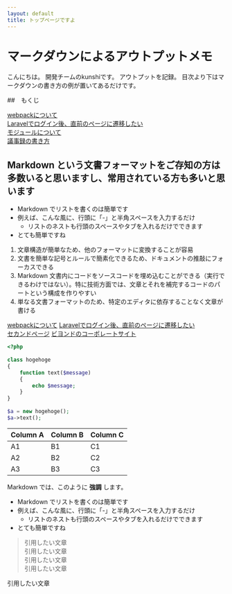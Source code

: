 ```yaml
---
layout: default
title: トップページですよ
---
```


# マークダウンによるアウトプットメモ

こんにちは。
開発チームのkunshiです。
アウトプットを記録。
目次より下はマークダウンの書き方の例が置いてあるだけです。

##　もくじ

[webpackについて](./JavaScript/webpack.md)  
[Laravelでログイン後、直前のページに遷移したい](./laravel/auth_redirect.md)  
[モジュールについて](./JavaScript/module.md)  
[議事録の書き方](./business/Minutes.md)  


## Markdown という文書フォーマットをご存知の方は多数いると思いますし、常用されている方も多いと思います

- Markdown でリストを書くのは簡単です
- 例えば、こんな風に、行頭に「-」と半角スペースを入力するだけ
  - リストのネストも行頭のスペースやタブを入れるだけでできます
- とても簡単ですね

1. 文章構造が簡単なため、他のフォーマットに変換することが容易
1. 文書を簡単な記号とルールで簡素化できるため、ドキュメントの推敲にフォーカスできる
1. Markdown 文書内にコードをソースコードを埋め込むことができる（実行できるわけではない）。特に技術方面では、文章とそれを補完するコードのパートという構成を作りやすい
1. 単なる文書フォーマットのため、特定のエディタに依存することなく文章が書ける

[webpackについて](./JavaScript/webpack.md)
[Laravelでログイン後、直前のページに遷移したい](./laravel/auth_redirect.md)  
[セカンドページ](./second.md)
[ビヨンドのコーポレートサイト](https://beyondjapan.com)

```php
<?php
 
class hogehoge
{
    function text($message)
    {
        echo $message;
    }
}
 
$a = new hogehoge();
$a->text();
```

Column A | Column B | Column C
---------|----------|---------
 A1 | B1 | C1
 A2 | B2 | C2
 A3 | B3 | C3

 Markdown では、このように __強調__ します。

- Markdown でリストを書くのは簡単です
- 例えば、こんな風に、行頭に「-」と半角スペースを入力するだけ
  - リストのネストも行頭のスペースやタブを入れるだけでできます
- とても簡単ですね

>引用したい文章<br>
>引用したい文章<br>
>引用したい文章<br>
>引用したい文章<br>

引用したい文章
